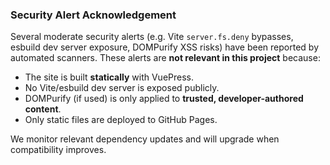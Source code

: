 ### Security Alert Acknowledgement

Several moderate security alerts (e.g. Vite `server.fs.deny` bypasses, esbuild dev server exposure, DOMPurify XSS risks) have been reported by automated scanners. These alerts are **not relevant in this project** because:

- The site is built **statically** with VuePress.
- No Vite/esbuild dev server is exposed publicly.
- DOMPurify (if used) is only applied to **trusted, developer-authored content**.
- Only static files are deployed to GitHub Pages.

We monitor relevant dependency updates and will upgrade when compatibility improves.